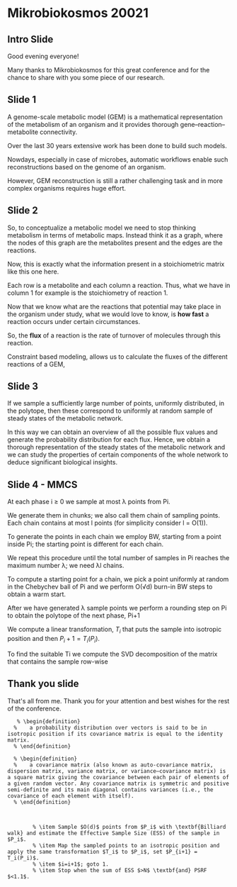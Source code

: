 # Mikrobiokosmos 20021



## Intro Slide 

Good evening everyone! 

Many thanks to Mikrobiokosmos for this great conference 
and for the chance to share with you some piece of our research. 


## Slide 1

A genome-scale metabolic model (GEM) is a mathematical representation
of the metabolism of an organism and it provides thorough
gene–reaction–metabolite connectivity.

Over the last 30 years extensive work has been done to build such models. 

Nowdays, especially in case of microbes, automatic workflows enable such reconstructions based on the genome of an organism. 

However, GEM reconstruction is still a rather challenging task and
in more complex organisms requires huge effort. 



## Slide 2

So, to conceptualize a metabolic model we need to stop thinking 
metabolism in terms of metabolic maps.
Instead think it as a graph, where the nodes of this graph 
are the metabolites present
and the edges are the reactions. 

Now, this is exactly what the information present in a 
stoichiometric matrix like this one here. 

Each row is a metabolite and each column a reaction. 
Thus, what we have in column 1 for example
is the stoichiometry of reaction 1. 

Now that we know what are the reactions that potential may take place in the organism under study, what we would love to know, 
is **how fast** a reaction occurs under certain circumstances. 

So, the **flux** of a reaction is the rate of turnover of molecules through this reaction. 

Constraint based modeling, allows us to calculate the fluxes 
of the different reactions of a GEM, 



## Slide 3

If we sample a sufficiently large number of points, uniformly distributed, in the polytope,
then these correspond to uniformly at random sample of steady states of the metabolic network.

In this way we can obtain an overview of all the possible flux values and  generate the probability distribution for each flux.
Hence, we obtain a thorough representation of the steady states of the metabolic network and we can
study the properties of certain components of the whole network to deduce significant biological insights.



## Slide 4 - MMCS

At each phase i ≥ 0 we sample at most λ points from Pi. 

We generate them in chunks; we also call them chain of sampling points. Each chain contains at most l points (for simplicity consider l = O(1)). 

To generate the points in each chain we employ BW, starting from a
point inside Pi; the starting point is different for each chain. 

We repeat this procedure until the total number of samples in Pi reaches the maximum number λ; we need λl chains. 

To compute a starting point for a chain, we pick a point uniformly at random in the Chebychev ball of Pi and we perform O(√d) burn-in BW steps to obtain a warm start.

After we have generated λ sample points we perform a rounding step on Pi to obtain the polytope of the next phase, Pi+1

We compute a linear transformation, $T_i$ that puts the
sample into isotropic position and then $P_i+1 = T_i(P_i)$. 

To find the suitable Ti we compute the SVD decomposition
of the matrix that contains the sample row-wise






## Thank you slide
That's all from me. 
Thank you for your attention 
and best wishes for the rest of the conference. 

 



       % \begin{definition}
      %    a probability distribution over vectors is said to be in isotropic position if its covariance matrix is equal to the identity matrix.
      % \end{definition}

      % \begin{definition}
      %    a covariance matrix (also known as auto-covariance matrix, dispersion matrix, variance matrix, or variance–covariance matrix) is a square matrix giving the covariance between each pair of elements of a given random vector. Any covariance matrix is symmetric and positive semi-definite and its main diagonal contains variances (i.e., the covariance of each element with itself).
      % \end{definition}



            % \item Sample $O(d)$ points from $P_i$ with \textbf{Billiard walk} and estimate the Effective Sample Size (ESS) of the sample in $P_i$.
            % \item Map the sampled points to an isotropic position and apply the same transformation $T_i$ to $P_i$, set $P_{i+1} = T_i(P_i)$.
            % \item $i=i+1$; goto 1.
            % \item Stop when the sum of ESS $>N$ \textbf{and} PSRF $<1.1$.
